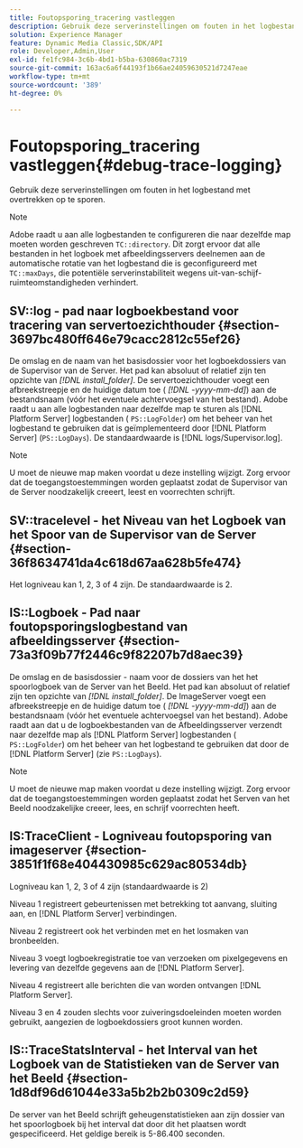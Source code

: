 ```yaml
---
title: Foutopsporing_tracering vastleggen
description: Gebruik deze serverinstellingen om fouten in het logbestand met overtrekken op te sporen.
solution: Experience Manager
feature: Dynamic Media Classic,SDK/API
role: Developer,Admin,User
exl-id: fe1fc984-3c6b-4bd1-b5ba-630860ac7319
source-git-commit: 163ac6a6f44193f1b66ae24059630521d7247eae
workflow-type: tm+mt
source-wordcount: '389'
ht-degree: 0%

---
```


# Foutopsporing_tracering vastleggen{#debug-trace-logging}

Gebruik deze serverinstellingen om fouten in het logbestand met overtrekken op te sporen.

>[!NOTE]
>
>Adobe raadt u aan alle logbestanden te configureren die naar dezelfde map moeten worden geschreven `TC::directory`. Dit zorgt ervoor dat alle bestanden in het logboek met afbeeldingsservers deelnemen aan de automatische rotatie van het logbestand die is geconfigureerd met `TC::maxDays`, die potentiële serverinstabiliteit wegens uit-van-schijf-ruimteomstandigheden verhindert.

## SV::log - pad naar logboekbestand voor tracering van servertoezichthouder {#section-3697bc480ff646e79cacc2812c55ef26}

De omslag en de naam van het basisdossier voor het logboekdossiers van de Supervisor van de Server. Het pad kan absoluut of relatief zijn ten opzichte van *[!DNL install_folder]*. De servertoezichthouder voegt een afbreekstreepje en de huidige datum toe ( *[!DNL -yyyy-mm-dd]*) aan de bestandsnaam (vóór het eventuele achtervoegsel van het bestand). Adobe raadt u aan alle logbestanden naar dezelfde map te sturen als [!DNL Platform Server] logbestanden ( `PS::LogFolder`) om het beheer van het logbestand te gebruiken dat is geïmplementeerd door [!DNL Platform Server] (`PS::LogDays`). De standaardwaarde is [!DNL logs/Supervisor.log].

>[!NOTE]
>
>U moet de nieuwe map maken voordat u deze instelling wijzigt. Zorg ervoor dat de toegangstoestemmingen worden geplaatst zodat de Supervisor van de Server noodzakelijk creeert, leest en voorrechten schrijft.

## SV::tracelevel - het Niveau van het Logboek van het Spoor van de Supervisor van de Server {#section-36f8634741da4c618d67aa628b5fe474}

Het logniveau kan 1, 2, 3 of 4 zijn. De standaardwaarde is 2.

## IS::Logboek - Pad naar foutopsporingslogbestand van afbeeldingsserver {#section-73a3f09b77f2446c9f82207b7d8aec39}

De omslag en de basisdossier - naam voor de dossiers van het het spoorlogboek van de Server van het Beeld. Het pad kan absoluut of relatief zijn ten opzichte van *[!DNL install_folder]*. De ImageServer voegt een afbreekstreepje en de huidige datum toe ( *[!DNL -yyyy-mm-dd]*) aan de bestandsnaam (vóór het eventuele achtervoegsel van het bestand). Adobe raadt aan dat u de logboekbestanden van de Afbeeldingsserver verzendt naar dezelfde map als [!DNL Platform Server] logbestanden ( `PS::LogFolder`) om het beheer van het logbestand te gebruiken dat door de [!DNL Platform Server] (zie `PS::LogDays`).

>[!NOTE]
>
>U moet de nieuwe map maken voordat u deze instelling wijzigt. Zorg ervoor dat de toegangstoestemmingen worden geplaatst zodat het Serven van het Beeld noodzakelijke creeer, lees, en schrijf voorrechten heeft.

## IS:TraceClient - Logniveau foutopsporing van imageserver {#section-3851f1f68e404430985c629ac80534db}

Logniveau kan 1, 2, 3 of 4 zijn (standaardwaarde is 2)

Niveau 1 registreert gebeurtenissen met betrekking tot aanvang, sluiting aan, en [!DNL Platform Server] verbindingen.

Niveau 2 registreert ook het verbinden met en het losmaken van bronbeelden.

Niveau 3 voegt logboekregistratie toe van verzoeken om pixelgegevens en levering van dezelfde gegevens aan de [!DNL Platform Server].

Niveau 4 registreert alle berichten die van worden ontvangen [!DNL Platform Server].

Niveau 3 en 4 zouden slechts voor zuiveringsdoeleinden moeten worden gebruikt, aangezien de logboekdossiers groot kunnen worden.

## IS::TraceStatsInterval - het Interval van het Logboek van de Statistieken van de Server van het Beeld {#section-1d8df96d61044e33a5b2b2b0309c2d59}

De server van het Beeld schrijft geheugenstatistieken aan zijn dossier van het spoorlogboek bij het interval dat door dit het plaatsen wordt gespecificeerd. Het geldige bereik is 5-86.400 seconden.
